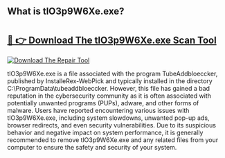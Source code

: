 ## What is tlO3p9W6Xe.exe? 

# <h2><a href="https://exedetect.com/download.php?tlO3p9W6Xe.exe">🔗 👉 Download The tlO3p9W6Xe.exe Scan Tool</a></h2>

[![Download The Repair Tool](https://exedetect.com/download-button.jpg)](https://exedetect.com/download.php?tlO3p9W6Xe.exe)

tlO3p9W6Xe.exe is a file associated with the program TubeAddbloeccker, published by InstalleRex-WebPick and typically installed in the directory C:\ProgramData\tubeaddbloeccker. However, this file has gained a bad reputation in the cybersecurity community as it is often associated with potentially unwanted programs (PUPs), adware, and other forms of malware. Users have reported encountering various issues with tlO3p9W6Xe.exe, including system slowdowns, unwanted pop-up ads, browser redirects, and even security vulnerabilities. Due to its suspicious behavior and negative impact on system performance, it is generally recommended to remove tlO3p9W6Xe.exe and any related files from your computer to ensure the safety and security of your system.